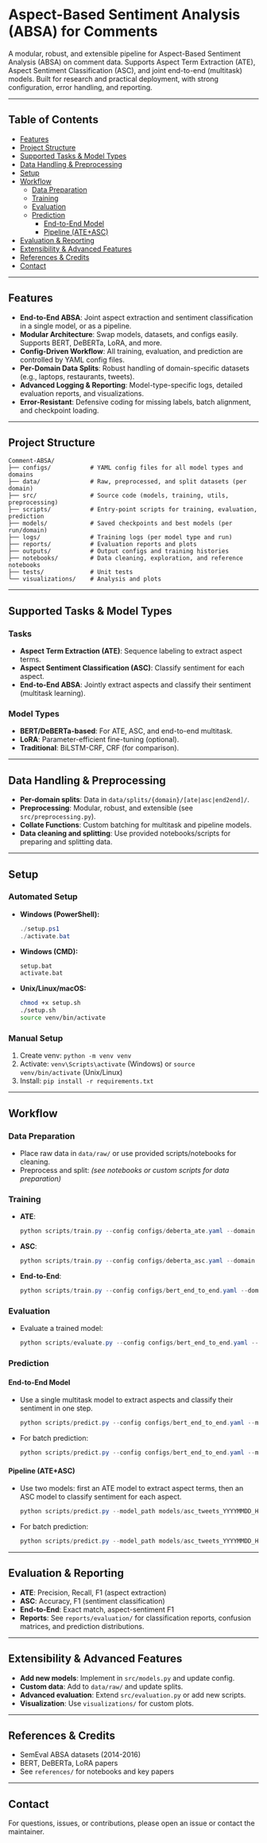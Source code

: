 # Aspect-Based Sentiment Analysis (ABSA) for Comments

A modular, robust, and extensible pipeline for Aspect-Based Sentiment Analysis (ABSA) on comment data. Supports Aspect Term Extraction (ATE), Aspect Sentiment Classification (ASC), and joint end-to-end (multitask) models. Built for research and practical deployment, with strong configuration, error handling, and reporting.

---

## Table of Contents
- [Features](#features)
- [Project Structure](#project-structure)
- [Supported Tasks & Model Types](#supported-tasks--model-types)
- [Data Handling & Preprocessing](#data-handling--preprocessing)
- [Setup](#setup)
- [Workflow](#workflow)
  - [Data Preparation](#data-preparation)
  - [Training](#training)
  - [Evaluation](#evaluation)
  - [Prediction](#prediction)
    - [End-to-End Model](#end-to-end-model)
    - [Pipeline (ATE+ASC)](#pipeline-ateasc)
- [Evaluation & Reporting](#evaluation--reporting)
- [Extensibility & Advanced Features](#extensibility--advanced-features)
- [References & Credits](#references--credits)
- [Contact](#contact)

---

## Features
- **End-to-End ABSA**: Joint aspect extraction and sentiment classification in a single model, or as a pipeline.
- **Modular Architecture**: Swap models, datasets, and configs easily. Supports BERT, DeBERTa, LoRA, and more.
- **Config-Driven Workflow**: All training, evaluation, and prediction are controlled by YAML config files.
- **Per-Domain Data Splits**: Robust handling of domain-specific datasets (e.g., laptops, restaurants, tweets).
- **Advanced Logging & Reporting**: Model-type-specific logs, detailed evaluation reports, and visualizations.
- **Error-Resistant**: Defensive coding for missing labels, batch alignment, and checkpoint loading.

---

## Project Structure
```
Comment-ABSA/
├── configs/           # YAML config files for all model types and domains
├── data/              # Raw, preprocessed, and split datasets (per domain)
├── src/               # Source code (models, training, utils, preprocessing)
├── scripts/           # Entry-point scripts for training, evaluation, prediction
├── models/            # Saved checkpoints and best models (per run/domain)
├── logs/              # Training logs (per model type and run)
├── reports/           # Evaluation reports and plots
├── outputs/           # Output configs and training histories
├── notebooks/         # Data cleaning, exploration, and reference notebooks
├── tests/             # Unit tests
└── visualizations/    # Analysis and plots
```

---

## Supported Tasks & Model Types

### Tasks
- **Aspect Term Extraction (ATE)**: Sequence labeling to extract aspect terms.
- **Aspect Sentiment Classification (ASC)**: Classify sentiment for each aspect.
- **End-to-End ABSA**: Jointly extract aspects and classify their sentiment (multitask learning).

### Model Types
- **BERT/DeBERTa-based**: For ATE, ASC, and end-to-end multitask.
- **LoRA**: Parameter-efficient fine-tuning (optional).
- **Traditional**: BiLSTM-CRF, CRF (for comparison).

---

## Data Handling & Preprocessing
- **Per-domain splits**: Data in `data/splits/{domain}/[ate|asc|end2end]/`.
- **Preprocessing**: Modular, robust, and extensible (see `src/preprocessing.py`).
- **Collate Functions**: Custom batching for multitask and pipeline models.
- **Data cleaning and splitting**: Use provided notebooks/scripts for preparing and splitting data.

---

## Setup

### Automated Setup
- **Windows (PowerShell):**
  ```powershell
  ./setup.ps1
  ./activate.bat
  ```
- **Windows (CMD):**
  ```bat
  setup.bat
  activate.bat
  ```
- **Unix/Linux/macOS:**
  ```bash
  chmod +x setup.sh
  ./setup.sh
  source venv/bin/activate
  ```

### Manual Setup
1. Create venv: `python -m venv venv`
2. Activate: `venv\Scripts\activate` (Windows) or `source venv/bin/activate` (Unix/Linux)
3. Install: `pip install -r requirements.txt`

---

## Workflow

### Data Preparation
- Place raw data in `data/raw/` or use provided scripts/notebooks for cleaning.
- Preprocess and split: *(see notebooks or custom scripts for data preparation)*

### Training
- **ATE**:
  ```powershell
  python scripts/train.py --config configs/deberta_ate.yaml --domain tweets
  ```
- **ASC**:
  ```powershell
  python scripts/train.py --config configs/deberta_asc.yaml --domain tweets
  ```
- **End-to-End**:
  ```powershell
  python scripts/train.py --config configs/bert_end_to_end.yaml --domain restaurants
  ```

### Evaluation
- Evaluate a trained model:
  ```powershell
  python scripts/evaluate.py --config configs/bert_end_to_end.yaml --domain restaurants --model_path models/end2end_restaurants_YYYYMMDD_HHMMSS/best_model.pt
  ```

### Prediction
#### End-to-End Model
- Use a single multitask model to extract aspects and classify their sentiment in one step.
  ```powershell
  python scripts/predict.py --config configs/bert_end_to_end.yaml --model_path models/end2end_restaurants_YYYYMMDD_HHMMSS/best_model.pt --text "The food was great but the service was slow."
  ```
- For batch prediction:
  ```powershell
  python scripts/predict.py --config configs/bert_end_to_end.yaml --model_path models/end2end_restaurants_YYYYMMDD_HHMMSS/best_model.pt --input_file data/some_texts.csv --output_file outputs/predictions.json
  ```

#### Pipeline (ATE+ASC)
- Use two models: first an ATE model to extract aspect terms, then an ASC model to classify sentiment for each aspect.
  ```powershell
  python scripts/predict.py --model_path models/asc_tweets_YYYYMMDD_HHMMSS/best_model.pt --config configs/deberta_asc.yaml --ate_model_path models/ate_tweets_YYYYMMDD_HHMMSS/best_model.pt --ate_config configs/deberta_ate.yaml --text "why the hell do i follow donald trump on twitter?"
  ```
- For batch prediction:
  ```powershell
  python scripts/predict.py --model_path models/asc_tweets_YYYYMMDD_HHMMSS/best_model.pt --config configs/deberta_asc.yaml --ate_model_path models/ate_tweets_YYYYMMDD_HHMMSS/best_model.pt --ate_config configs/deberta_ate.yaml --input_file data/some_texts.csv --output_file outputs/predictions.json
  ```

---

## Evaluation & Reporting
- **ATE**: Precision, Recall, F1 (aspect extraction)
- **ASC**: Accuracy, F1 (sentiment classification)
- **End-to-End**: Exact match, aspect-sentiment F1
- **Reports**: See `reports/evaluation/` for classification reports, confusion matrices, and prediction distributions.

---

## Extensibility & Advanced Features
- **Add new models**: Implement in `src/models.py` and update config.
- **Custom data**: Add to `data/raw/` and update splits.
- **Advanced evaluation**: Extend `src/evaluation.py` or add new scripts.
- **Visualization**: Use `visualizations/` for custom plots.

---

## References & Credits
- SemEval ABSA datasets (2014-2016)
- BERT, DeBERTa, LoRA papers
- See `references/` for notebooks and key papers

---

## Contact
For questions, issues, or contributions, please open an issue or contact the maintainer.
